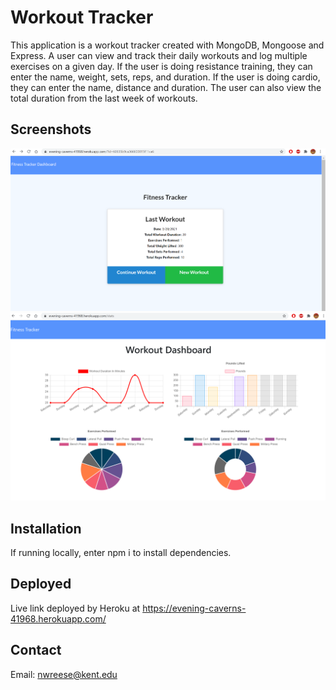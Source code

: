 # Workout Tracker
This application is a workout tracker created with MongoDB, Mongoose and Express. A user can view and track their daily workouts and log multiple exercises on a given day. If the user is doing resistance training, they can enter the name, weight, sets, reps, and duration. If the user is doing cardio, they can enter the name, distance and duration. The user can also view the total duration from the last week of workouts. 
## Screenshots
<img src = "homepage.png">
<br>
<img src = "dashboard.png">

## Installation 
If running locally, enter npm i to install dependencies. 

## Deployed
Live link deployed by Heroku at https://evening-caverns-41968.herokuapp.com/

## Contact
Email: nwreese@kent.edu
